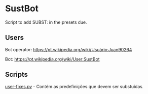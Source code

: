 # SustBot

Script to add SUBST: in the presets due.

## Users

Bot operator: https://pt.wikipedia.org/wiki/Usuário:Juan90264

Bot: https://pt.wikipedia.org/wiki/User:SustBot

## Scripts

[user-fixes.py](https://github.com/Juan90264/SustBot/blob/master/user-fixes.py) - Contém as predefinições que devem ser substuídas.
